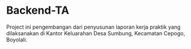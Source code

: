 # Backend-TA
Project ini pengembangan dari penyusunan laporan kerja praktik yang dilaksanakan di Kantor Keluarahan Desa Sumbung, Kecamatan Cepogo, Boyolali.
